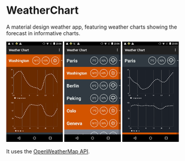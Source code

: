 # WeatherChart

A material design weather app, featuring weather charts showing the forecast in informative charts.

<img src="https://github.com/JulienSiems/WeatherChart/blob/master/screenshots/Screenshot_2015-10-14-23-06-50.png" width="30%"/>  <img src="https://github.com/JulienSiems/WeatherChart/blob/master/screenshots/Screenshot_2015-10-14-23-06-37.png" width="30%"/> <img src="https://github.com/JulienSiems/WeatherChart/blob/master/screenshots/Screenshot_2015-10-14-23-05-11.png" width="30%"/>


It uses the [OpenWeatherMap API](http://openweathermap.org/api). 
